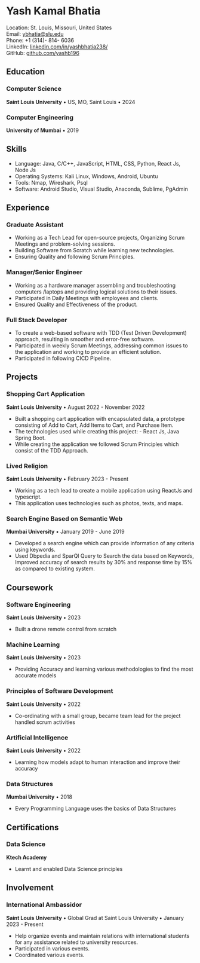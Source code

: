 # Yash Kamal Bhatia

Location: St. Louis, Missouri, United States  
Email: [ybhatia@slu.edu](mailto:ybhatia@slu.edu)  
Phone: +1 (314)- 814- 6036  
LinkedIn: [linkedin.com/in/yashbhatia238/](https://www.linkedin.com/in/yashbhatia238/)  
GitHub: [github.com/yashb196](https://github.com/yashb196)  

## Education

### Computer Science
**Saint Louis University** • US, MO, Saint Louis • 2024

### Computer Engineering
**University of Mumbai** • 2019

## Skills

* Language: Java, C/C++, JavaScript, HTML, CSS, Python, React Js, Node Js
* Operating Systems: Kali Linux, Windows, Android, Ubuntu
* Tools: Nmap, Wireshark, Psql
* Software: Android Studio, Visual Studio, Anaconda, Sublime, PgAdmin

## Experience

### Graduate Assistant
* Working as a Tech Lead for open-source projects, Organizing Scrum Meetings and problem-solving sessions.
* Building Software from Scratch while learning new technologies.
* Ensuring Quality and following Scrum Principles.

### Manager/Senior Engineer
* Working as a hardware manager assembling and troubleshooting computers /laptops and providing logical solutions to their issues.
* Participated in Daily Meetings with employees and clients.
* Ensured Quality and Effectiveness of the product.

### Full Stack Developer
* To create a web-based software with TDD (Test Driven Development) approach, resulting in smoother and error-free software.
* Participated in weekly Scrum Meetings, addressing common issues to the application and working to provide an efficient solution.
* Participated in following CICD Pipeline.

## Projects

### Shopping Cart Application
**Saint Louis University** • August 2022 - November 2022
* Built a shopping cart application with encapsulated data, a prototype consisting of Add to Cart, Add Items to Cart, and Purchase Item.
* The technologies used while creating this project: - React Js, Java Spring Boot.
* While creating the application we followed Scrum Principles which consist of the TDD Approach.

### Lived Religion
**Saint Louis University** • February 2023 - Present
* Working as a tech lead to create a mobile application using ReactJs and typescript.
* This application uses technologies such as photos, texts, and maps.

### Search Engine Based on Semantic Web
**Mumbai University** • January 2019 - June 2019
* Developed a search engine which can provide information of any criteria using keywords.
* Used Dbpedia and SparQl Query to Search the data based on Keywords, Improved accuracy of search results by 30% and response time by 15% as compared to existing system.

## Coursework

### Software Engineering
**Saint Louis University** • 2023
* Built a drone remote control from scratch

### Machine Learning
**Saint Louis University** • 2023
* Providing Accuracy and learning various methodologies to find the most accurate models

### Principles of Software Development
**Saint Louis University** • 2022
* Co-ordinating with a small group, became team lead for the project handled scrum activities

### Artificial Intelligence
**Saint Louis University** • 2022
* Learning how models adapt to human interaction and improve their accuracy

### Data Structures
**Mumbai University** • 2018
* Every Programming Language uses the basics of Data Structures

## Certifications

### Data Science
**Ktech Academy**
* Learnt and enabled Data Science principles

## Involvement

### International Ambassidor
**Saint Louis University** • Global Grad at Saint Louis University • January 2023 - Present
* Help organize events and maintain relations with international students for any assistance related to university resources.
* Participated in various events.
* Coordinated various events.

